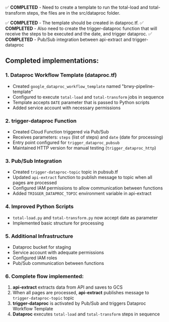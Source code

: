 ✅ **COMPLETED** - Need to create a template to run the total-load and total-transform steps, the files are in the src/dataproc folder.

✅ **COMPLETED** - The template should be created in dataproc.tf.
✅ **COMPLETED** - Also need to create the trigger-dataproc function that will receive the steps to be executed and the date, and trigger dataproc.
✅ **COMPLETED** - Pub/Sub integration between api-extract and trigger-dataproc

## Completed implementations:

### 1. Dataproc Workflow Template (dataproc.tf)
- Created `google_dataproc_workflow_template` named "brwy-pipeline-template"
- Configured to execute `total-load` and `total-transform` jobs in sequence
- Template accepts `DATE` parameter that is passed to Python scripts
- Added service account with necessary permissions

### 2. trigger-dataproc Function
- Created Cloud Function triggered via Pub/Sub
- Receives parameters: `steps` (list of steps) and `date` (date for processing)
- Entry point configured for `trigger_dataproc_pubsub`
- Maintained HTTP version for manual testing (`trigger_dataproc_http`)

### 3. Pub/Sub Integration
- Created `trigger-dataproc-topic` topic in pubsub.tf
- Updated `api-extract` function to publish message to topic when all pages are processed
- Configured IAM permissions to allow communication between functions
- Added `TRIGGER_DATAPROC_TOPIC` environment variable in api-extract

### 4. Improved Python Scripts
- `total-load.py` and `total-transform.py` now accept date as parameter
- Implemented basic structure for processing

### 5. Additional Infrastructure
- Dataproc bucket for staging
- Service account with adequate permissions
- Configured IAM roles
- Pub/Sub communication between functions

### 6. Complete flow implemented:
1. **api-extract** extracts data from API and saves to GCS
2. When all pages are processed, **api-extract** publishes message to `trigger-dataproc-topic` topic
3. **trigger-dataproc** is activated by Pub/Sub and triggers Dataproc Workflow Template
4. **Dataproc** executes `total-load` and `total-transform` steps in sequence